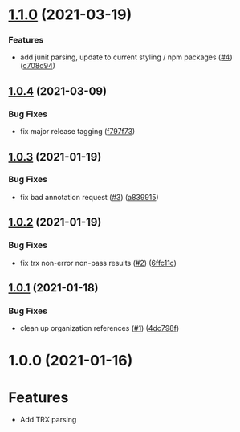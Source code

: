 # [1.1.0](https://github.com/HylandSoftware/unit-test-reporter/compare/v1.0.4...v1.1.0) (2021-03-19)


### Features

* add junit parsing, update to current styling / npm packages ([#4](https://github.com/HylandSoftware/unit-test-reporter/issues/4)) ([c708d94](https://github.com/HylandSoftware/unit-test-reporter/commit/c708d94bff9336e39721d144f273098db42730ee))

## [1.0.4](https://github.com/HylandSoftware/unit-test-reporter/compare/v1.0.3...v1.0.4) (2021-03-09)


### Bug Fixes

* fix major release tagging ([f797f73](https://github.com/HylandSoftware/unit-test-reporter/commit/f797f738d0f95b35d09105f2aba15e816fd18296))

## [1.0.3](https://github.com/HylandSoftware/unit-test-reporter/compare/v1.0.2...v1.0.3) (2021-01-19)


### Bug Fixes

* fix bad annotation request ([#3](https://github.com/HylandSoftware/unit-test-reporter/issues/3)) ([a839915](https://github.com/HylandSoftware/unit-test-reporter/commit/a839915b74317f1307e42204b85661fc7cf1f569))

## [1.0.2](https://github.com/HylandSoftware/unit-test-reporter/compare/v1.0.1...v1.0.2) (2021-01-19)


### Bug Fixes

* fix trx non-error non-pass results ([#2](https://github.com/HylandSoftware/unit-test-reporter/issues/2)) ([6ffc11c](https://github.com/HylandSoftware/unit-test-reporter/commit/6ffc11c2a5a627a5561e0688b8cb1146dc8d87e1))

## [1.0.1](https://github.com/HylandSoftware/unit-test-reporter/compare/v1.0.0...v1.0.1) (2021-01-18)


### Bug Fixes

* clean up organization references ([#1](https://github.com/HylandSoftware/unit-test-reporter/issues/1)) ([4dc798f](https://github.com/HylandSoftware/unit-test-reporter/commit/4dc798f0703929ec804cbc7943b760e5b5677578))

# 1.0.0 (2021-01-16)

# Features

* Add TRX parsing
